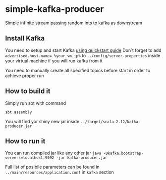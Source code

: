 # simple-kafka-producer

Simple infinite stream passing random ints to kafka as downstream

## Install Kafka
You need to setup and start Kafka [using quickstart guide]("https://kafka.apache.org/quickstart")
Don\`t forget to add `advertised.host.name= %your_vm_ip%` to `../config/server-properties` inside your virtual machine if you will run kafka from it 

You need to manually create all specified topics before start in order to achieve proper run

## How to build it

Simply run sbt with command
```
sbt assembly
```
You will find yor shiny new jar inside `../target/scala-2.12/kafka-producer.jar`

## How to run it

You can run compiled jar like any other jar
`java -Dkafka.bootstrap-servers=localhost:9092 -jar kafka-producer.jar`

Full list of posibile parameters can be found in `../main/resources/application.conf` in `kafka` section
